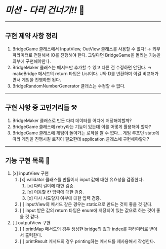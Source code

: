 # *미션 - 다리 건너기!!* 🌉

---

## 구현 제약 사항 정리 
1. BridgeGame 클래스에서 InputView, OutView 클래스를 사용할 수 없다! 
   &rarr; 외부 파라미터로 전달해서 IO를 진행해야 한다. 그렇다면 BridgeGame을 돌리는 기능을 외부에 구현해야한다.
2. BridgeMaker 클래스는 메서드만 추가할 수 있고 다른 건 수정하면 안된다. 
   &rarr; makeBridge 메서드의 return 타입은 List<String>이다. U와 D를 반환하며 이걸 비교해가면서 게임을 진행하면 된다.
3. BridgeRandomNumberGenerator 클래스는 수정할 수 없다.

---
## 구현 사항 중 고민거리들 ⚒️️
1. BridgeMaker 클래스로 만든 다리 데이터를 어디에 저장해야할까?
2. BridgeGame 클래스에 retry라는 기능이 있는데 이를 어떻게 활용해야 할까?
3. BridgeGame 클래스에 게임이 돌아가는 로직을 짤 수 없다... 게임 루프던 state에 따라 게임을 진행시킬 로직이 필요한데 application 클래스에 구현해야할까?

---

## 기능 구현 목록 🚀
1. [x] inputView 구현
   1. [x] validator 클래스를 만들어서 input 값에 대한 유효성을 검증한다. 
      1. [x] 다리 길이에 대한 검증.
      2. [x] 이동할 칸 입력에 대한 검증.
      3. [x] 다시 시도할지 여부에 대한 입력 검증.
   2. [ ] inputView의 메서드 같은 경우는 static으로 만드는 것이 좋을 것 같다. 
   3. [ ] input 받은 값의 return 타입은 enum에 저장되어 있는 값으로 하는 것이 좋을 것 같다.
2. [ ] outputView 구현
   1. [ ] printMap 메서드의 경우 생성한 bridge의 값과 index를 파라미터로 받아서 출력한다.
   2. [ ] printResult 메서드의 경우 printing하는 메서드를 제사용해서 작성한다. 
